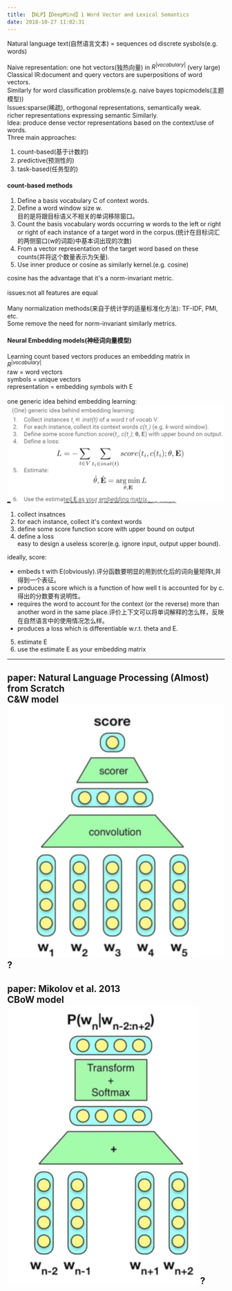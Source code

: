 ```yaml
---
title: 【NLP】【DeepMind】1 Word Vector and Lexical Semantics
date: 2018-10-27 11:02:31
---
```


Natural language text(自然语言文本) = sequences od discrete sysbols(e.g. words)<br/>
<br/>
Naive representation: one hot vectors(独热向量) in $R^{|vocabulary|}$ (very large)<br/>
Classical IR:document and query vectors are superpositions of word vectors.<br/>
Similarly for word classification problems(e.g. naive bayes topicmodels(主题模型))<br/>
Issues:sparse(稀疏), orthogonal representations, semantically weak.
<br/>
richer representations expressing semantic Similarly.<br/>
Idea: produce dense vector representations based on the context/use of words.<br/>
Three main approaches:
  1. count-based(基于计数的)
  2. predictive(预测性的)
  3. task-based(任务型的)


#### count-based methods
1. Define a basis vocabulary C of context words.
2. Define a word window size w.<br/>
目的是将跟目标语义不相关的单词移除窗口。
3. Count the basis vocabulary words occurring w words to the left or right or right of each instance of a target word in the corpus.(统计在目标词汇的两侧窗口(w的词距)中基本词出现的次数)
4. From a vector representation of the target word based on these counts(并将这个数量表示为矢量).
5. Use inner produce or cosine as similarly kernel.(e.g. cosine)

cosine has the advantage that it's a norm-invariant metric.<br/>
<br/>
issues:not all features are equal<br/>
<br/>
Many normalization methods(来自于统计学的适量标准化方法): TF-IDF, PMI, etc.<br/>
Some remove the need for norm-invariant similarly metrics.<br/>


#### Neural Embedding models(神经词向量模型)
Learning count based vectors produces an embedding matrix in $R^{|vocabulary|}$<br/>
raw = word vectors<br/>
symbols = unique vectors<br/>
representation = embedding symbols with E<br/>
<br/>
one generic idea behind embedding learning:<br/>
![generic](/images/DL-images/nlp-deepmind-ox-1.png)
1. collect insatnces
2. for each instance, collect it's context words
3. define some score function score with upper bound on output
4. define a loss<br/>
easy to design a useless scorer(e.g. ignore input, output upper bound).<br/>

ideally, score:
* embeds t with E(obviously).评分函数要明显的用到优化后的词向量矩阵t,并得到一个表征。
* produces a score which is a function of how well t is accounted for by c.得出的分数要有说明性。
* requires the word to account for the context (or the reverse) more than another word in the same place.评价上下文可以将单词解释的怎么样，反映在自然语言中的使用情况怎么样。
* produces a loss which is differentiable w.r.t. theta and E.

5. estimate E
6. use the estimate E as your embedding matrix

---
paper: Natural Language Processing (Almost) from Scratch<br/>
C&W model<br/>
![c&w](/images/DL-images/nlp-deepmind-ox-1-2.jpg)
?<br/>
---
paper: Mikolov et al. 2013<br/>
CBoW model<br/>
![CBoW](/images/DL-images/nlp-deepmind-ox-1-3.jpg)
?<br/>
---
